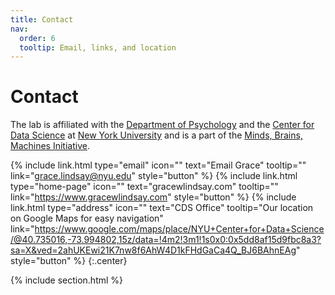 ```yaml
---
title: Contact
nav:
  order: 6
  tooltip: Email, links, and location
---
```


# <i class="fas fa-envelope"></i>Contact

The lab is affiliated with the [Department of Psychology](https://as.nyu.edu/departments/psychology.html) and the [Center for Data Science](https://cds.nyu.edu/) at [New York University](https://www.nyu.edu/) and is a part of the [Minds, Brains, Machines Initiative](https://mbm.cds.nyu.edu/#landingPage). 

{%
  include link.html
  type="email"
  icon=""
  text="Email Grace"
  tooltip=""
  link="grace.lindsay@nyu.edu"
  style="button"
%}
{%
  include link.html
  type="home-page"
  icon=""
  text="gracewlindsay.com"
  tooltip=""
  link="https://www.gracewlindsay.com"
  style="button"
%}
{%
  include link.html
  type="address"
  icon=""
  text="CDS Office"
  tooltip="Our location on Google Maps for easy navigation"
  link="https://www.google.com/maps/place/NYU+Center+for+Data+Science/@40.735016,-73.994802,15z/data=!4m2!3m1!1s0x0:0x5dd8af15d9fbc8a3?sa=X&ved=2ahUKEwi21K7nw8f6AhW4D1kFHdGaCa4Q_BJ6BAhnEAg"
  style="button"
%}
{:.center}

{% include section.html %}

<!--### <i class="fas fa-mail-bulk"></i>Mailing Address

That St & The Other St  
Porters Lake, NS B3E 1H3  
Canada
{:.center}

{% capture col1 %}
{%
  include figure.html
  image="images/photo.jpg"
  caption="The Center for Wit and Sagacity"
%}
{% endcapture %}
{% capture col2 %}
{%
  include figure.html
  image="images/photo.jpg"
  caption="Department of Metaphor"
%}
{% endcapture %}
{% include two-col.html col1=col1 col2=col2 %} -->
